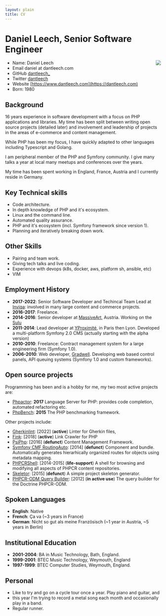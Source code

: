```yaml
---
layout: plain
title: CV
---
```


Daniel Leech, Senior Software Engineer
======================================

<div style="float: right">
<img src="/images/me-small.jpg"/>
</div>

- Name: Daniel Leech
- Email daniel at dantleech.com
- GitHub [dantleech_](https://github.com/dantleech)
- Twitter [dantleech](https://twitter.com/dantleech)
- Website [https://www.dantleech.com](https://dantleech.com)
- Born: 1980

Background
----------

16 years experience in software development with a focus on PHP applications
and libraries. My time has been split between writing open source projects
(detailed later) and involvement and leadership of projects in the areas of
e-commerce and content management.

While PHP has been my focus, I have quickly adapted to other languages
including Typescript and Golang.

I am peripheral member of the PHP and Symfony community. I give many talks a
year at local many meetups and conferences over the years.

My time has been spent working in England, France, Austria and I currently
reside in Germany.

Key Technical skills
--------------------

- Code architecture.
- In depth knowledge of PHP and it's ecosystem.
- Linux and the command line.
- Automated quality assurance.
- PHP and it's ecosystem (incl. Symfony framework since version 1).
- Planning and iteratively breaking down work.

Other Skills
------------

- Pairing and team work.
- Giving tech talks and live coding.
- Experience with devops (k8s, docker, aws, platform sh, ansible, etc)
- VIM

Employment History
------------------

- **2017-2022**: Senior Software Developer and Techincal Team Lead at [Inviqa](https://inviqa.com): involved in many large content and commerce projects.
- **2016-2017**: Freelance.
- **2014-2016**: Senior developer at [MassiveArt](https://www.massiveart.com), Austria. Working on the [Sulu](https**://sulu.io)
- **2011-2014**: Lead developer at [YProximité](https://www.y-proximite.fr), in Paris then Lyon.  Developed a multi-platform Symfony 2.0 CMS (actually starting with the alpha version)
- **2010-2010**: Freelance: Contract management system for a large engineering firm (Symfony 1.0).
- **2006-2010**: Web developer, [Gradwell](https://www.gradwell.com). Developing web based control panels, API queuing systems (Symfony 1.0 and custom frameworks).

Open source projects
--------------------

Programming has been and is a hobby for me, my two most active projects are:

- [Phpactor](https://github.com/phpactor/phpactor): **2017** Language Server for PHP: provides code completion, automated refactoring etc.
- [PhpBench](https://github.com/phpbench/phpbench): **2015** The PHP benchmarking framework.

Other projects include:

- [Gherkinlint](https://github.com/dantleech/gherkin-lint): [2022] (**active**) Linter for Gherkin  files,
- [Fink](https://github.com/dantleech/fink): [2018] (**active**) Link Crawler for PHP
- [PsiPhp](https://github.com/phpactor/phpactor): [2016] (**defunct**) Content Management Framework.
- [Symfony CMF RoutingAuto](http://symfony.com/doc/current/cmf/bundles/routing_auto/introduction.html): [2014] (**defunct**) Component and bundle. Automatically generates
  hierarhically organized routes for objects using metadata mapping.
- [PHPCRShell](https://phpcr.readthedocs.io/en/latest/phpcr-shell/index.html): [2014-2015] (**life-support**) A shell for browsing and modifying all aspects of PHPCR content
  repositories.  
- [Skeletor](http://dantleech.github.io/skeletor): [2015] (**defunct**) A simple project skeleton generator.
- [PHPCR-ODM Query Builder](http://doctrine-orm.readthedocs.io/projects/doctrine-phpcr-odm/en/latest/reference/query-builder.html): [2012] (**in active use**) The query builder for the Doctrine PHPCR-ODM.

Spoken Languages
----------------

- **English**: Native
- **French**: Ça va (~3 years in France)
- **German**: Nicht so gut als meine Französisch (~1 year in Austria, ~5 years in Berlin)

Institutional Education
-----------------------

- **2001-2004**: BA in Music Technology, Bath, England.
- **1999-2001**: BTEC Music Technology, Weymouth, England
- **1997-1999**: BTEC Computer Studies, Weymouth, England.

Personal
--------

- Like to try and go on a cycle tour once a year. Play piano and guitar, and
- this year I'm trying to record a metal song each month and occasionally play
  in a band.
- Regular runner.


